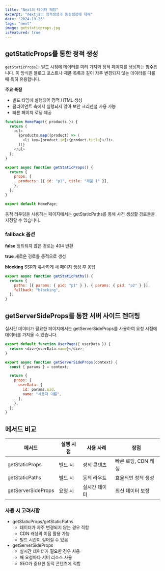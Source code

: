 ```yaml
---
title: "Next의 데이터 페칭"
excerpt: "nextjs의 정적생성과 동정생성에 대해"
date: "2024-10-23"
tags: "next"
image: getstaticprops.jpg
isFeatured: true
---
```


## getStaticProps를 통한 정적 생성

`getStaticProps`는 빌드 시점에 데이터를 미리 가져와 정적 페이지를 생성하는 함수입니다. 이 방식은 블로그 포스트나 제품 목록과 같이 자주 변경되지 않는 데이터를 다룰 때 특히 유용합니다.

**주요 특징**

- 빌드 타임에 실행되어 정적 HTML 생성
- 클라이언트 측에서 실행되지 않아 보안 크리덴셜 사용 가능
- 빠른 페이지 로딩 제공

```js
function HomePage({ products }) {
  return (
    <ul>
      {products.map((product) => (
        <li key={product.id}>{product.title}</li>
      ))}
    </ul>
  );
}

export async function getStaticProps() {
  return {
    props: {
      products: [{ id: "p1", title: "제품 1" }],
    },
  };
}

export default HomePage;
```

동적 라우팅을 사용하는 페이지에서는 getStaticPaths를 통해 사전 생성할 경로들을 지정할 수 있습니다.

### fallback 옵션

**false**
정의되지 않은 경로는 404 반환

**true**
새로운 경로를 동적으로 생성

**blocking**
SSR과 유사하게 새 페이지 생성 후 응답

```js
export async function getStaticPaths() {
  return {
    paths: [{ params: { pid: "p1" } }, { params: { pid: "p2" } }],
    fallback: "blocking",
  };
}
```

## getServerSideProps를 통한 서버 사이드 렌더링

실시간 데이터가 필요한 페이지에서는 getServerSideProps를 사용하여 요청 시점에 데이터를 가져올 수 있습니다.

```js
export default function UserPage({ userData }) {
  return <div>{userData.name}</div>;
}

export async function getServerSideProps(context) {
  const { params } = context;

  return {
    props: {
      userData: {
        id: params.uid,
        name: "사용자 이름",
      },
    },
  };
}
```

## 메서드 비교

| 메서드             | 실행 시점 | 사용 사례     | 장점                |
| ------------------ | --------- | ------------- | ------------------- |
| getStaticProps     | 빌드 시   | 정적 콘텐츠   | 빠른 로딩, CDN 캐싱 |
| getStaticPaths     | 빌드 시   | 동적 라우트   | 효율적인 정적 생성  |
| getServerSideProps | 요청 시   | 실시간 데이터 | 최신 데이터 보장    |

### 사용 시 고려사항

- getStaticProps/getStaticPaths
  - 데이터가 자주 변경되지 않는 경우 적합
  - CDN 캐싱의 이점 활용 가능
  - 빌드 시간이 길어질 수 있음
- getServerSideProps
  - 실시간 데이터가 필요한 경우 사용
  - 매 요청마다 서버 리소스 사용
  - SEO가 중요한 동적 콘텐츠에 적합
